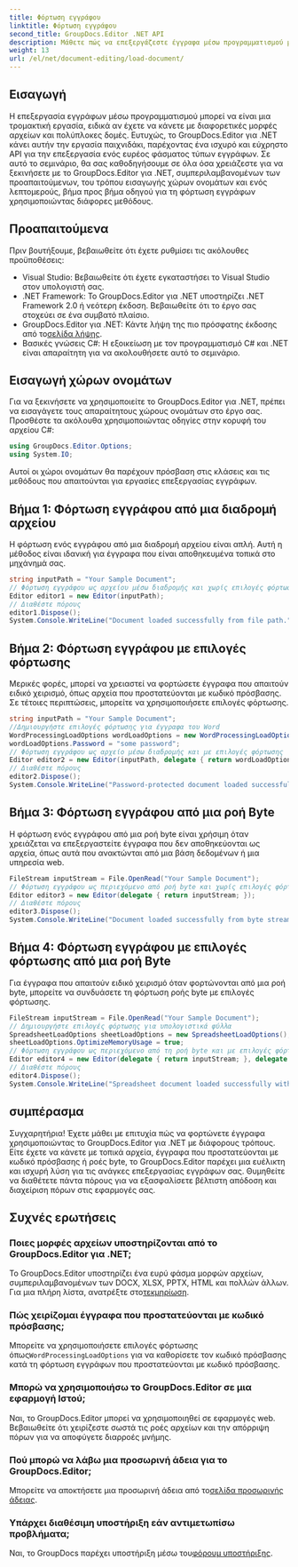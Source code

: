 ```yaml
---
title: Φόρτωση εγγράφου
linktitle: Φόρτωση εγγράφου
second_title: GroupDocs.Editor .NET API
description: Μάθετε πώς να επεξεργάζεστε έγγραφα μέσω προγραμματισμού με το GroupDocs.Editor για .NET. Οδηγός βήμα προς βήμα για τη φόρτωση εγγράφων, το χειρισμό αρχείων που προστατεύονται με κωδικό πρόσβασης και πολλά άλλα.
weight: 13
url: /el/net/document-editing/load-document/
---
```

## Εισαγωγή
Η επεξεργασία εγγράφων μέσω προγραμματισμού μπορεί να είναι μια τρομακτική εργασία, ειδικά αν έχετε να κάνετε με διαφορετικές μορφές αρχείων και πολύπλοκες δομές. Ευτυχώς, το GroupDocs.Editor για .NET κάνει αυτήν την εργασία παιχνιδάκι, παρέχοντας ένα ισχυρό και εύχρηστο API για την επεξεργασία ενός ευρέος φάσματος τύπων εγγράφων. Σε αυτό το σεμινάριο, θα σας καθοδηγήσουμε σε όλα όσα χρειάζεστε για να ξεκινήσετε με το GroupDocs.Editor για .NET, συμπεριλαμβανομένων των προαπαιτούμενων, του τρόπου εισαγωγής χώρων ονομάτων και ενός λεπτομερούς, βήμα προς βήμα οδηγού για τη φόρτωση εγγράφων χρησιμοποιώντας διάφορες μεθόδους.
## Προαπαιτούμενα
Πριν βουτήξουμε, βεβαιωθείτε ότι έχετε ρυθμίσει τις ακόλουθες προϋποθέσεις:
- Visual Studio: Βεβαιωθείτε ότι έχετε εγκαταστήσει το Visual Studio στον υπολογιστή σας.
- .NET Framework: Το GroupDocs.Editor για .NET υποστηρίζει .NET Framework 2.0 ή νεότερη έκδοση. Βεβαιωθείτε ότι το έργο σας στοχεύει σε ένα συμβατό πλαίσιο.
-  GroupDocs.Editor για .NET: Κάντε λήψη της πιο πρόσφατης έκδοσης από το[σελίδα λήψης](https://releases.groupdocs.com/editor/net/).
- Βασικές γνώσεις C#: Η εξοικείωση με τον προγραμματισμό C# και .NET είναι απαραίτητη για να ακολουθήσετε αυτό το σεμινάριο.
## Εισαγωγή χώρων ονομάτων
Για να ξεκινήσετε να χρησιμοποιείτε το GroupDocs.Editor για .NET, πρέπει να εισαγάγετε τους απαραίτητους χώρους ονομάτων στο έργο σας. Προσθέστε τα ακόλουθα χρησιμοποιώντας οδηγίες στην κορυφή του αρχείου C#:
```csharp
using GroupDocs.Editor.Options;
using System.IO;
```
Αυτοί οι χώροι ονομάτων θα παρέχουν πρόσβαση στις κλάσεις και τις μεθόδους που απαιτούνται για εργασίες επεξεργασίας εγγράφων.
## Βήμα 1: Φόρτωση εγγράφου από μια διαδρομή αρχείου
Η φόρτωση ενός εγγράφου από μια διαδρομή αρχείου είναι απλή. Αυτή η μέθοδος είναι ιδανική για έγγραφα που είναι αποθηκευμένα τοπικά στο μηχάνημά σας.

```csharp
string inputPath = "Your Sample Document";
// Φόρτωση εγγράφου ως αρχείου μέσω διαδρομής και χωρίς επιλογές φόρτωσης
Editor editor1 = new Editor(inputPath);
// Διαθέστε πόρους
editor1.Dispose();
System.Console.WriteLine("Document loaded successfully from file path.");
```
## Βήμα 2: Φόρτωση εγγράφου με επιλογές φόρτωσης
Μερικές φορές, μπορεί να χρειαστεί να φορτώσετε έγγραφα που απαιτούν ειδικό χειρισμό, όπως αρχεία που προστατεύονται με κωδικό πρόσβασης. Σε τέτοιες περιπτώσεις, μπορείτε να χρησιμοποιήσετε επιλογές φόρτωσης.

```csharp
string inputPath = "Your Sample Document";
//Δημιουργήστε επιλογές φόρτωσης για έγγραφα του Word
WordProcessingLoadOptions wordLoadOptions = new WordProcessingLoadOptions();
wordLoadOptions.Password = "some password";
// Φόρτωση εγγράφου ως αρχείο μέσω διαδρομής και με επιλογές φόρτωσης
Editor editor2 = new Editor(inputPath, delegate { return wordLoadOptions; });
// Διαθέστε πόρους
editor2.Dispose();
System.Console.WriteLine("Password-protected document loaded successfully.");
```
## Βήμα 3: Φόρτωση εγγράφου από μια ροή Byte
Η φόρτωση ενός εγγράφου από μια ροή byte είναι χρήσιμη όταν χρειάζεται να επεξεργαστείτε έγγραφα που δεν αποθηκεύονται ως αρχεία, όπως αυτά που ανακτώνται από μια βάση δεδομένων ή μια υπηρεσία web.

```csharp
FileStream inputStream = File.OpenRead("Your Sample Document");
// Φόρτωση εγγράφου ως περιεχόμενο από ροή byte και χωρίς επιλογές φόρτωσης
Editor editor3 = new Editor(delegate { return inputStream; });
// Διαθέστε πόρους
editor3.Dispose();
System.Console.WriteLine("Document loaded successfully from byte stream.");
```
## Βήμα 4: Φόρτωση εγγράφου με επιλογές φόρτωσης από μια ροή Byte
Για έγγραφα που απαιτούν ειδικό χειρισμό όταν φορτώνονται από μια ροή byte, μπορείτε να συνδυάσετε τη φόρτωση ροής byte με επιλογές φόρτωσης.

```csharp
FileStream inputStream = File.OpenRead("Your Sample Document");
// Δημιουργήστε επιλογές φόρτωσης για υπολογιστικά φύλλα
SpreadsheetLoadOptions sheetLoadOptions = new SpreadsheetLoadOptions();
sheetLoadOptions.OptimizeMemoryUsage = true;
// Φόρτωση εγγράφου ως περιεχόμενο από τη ροή byte και με επιλογές φόρτωσης
Editor editor4 = new Editor(delegate { return inputStream; }, delegate { return sheetLoadOptions; });
// Διαθέστε πόρους
editor4.Dispose();
System.Console.WriteLine("Spreadsheet document loaded successfully with load options.");
```
## συμπέρασμα
Συγχαρητήρια! Έχετε μάθει με επιτυχία πώς να φορτώνετε έγγραφα χρησιμοποιώντας το GroupDocs.Editor για .NET με διάφορους τρόπους. Είτε έχετε να κάνετε με τοπικά αρχεία, έγγραφα που προστατεύονται με κωδικό πρόσβασης ή ροές byte, το GroupDocs.Editor παρέχει μια ευέλικτη και ισχυρή λύση για τις ανάγκες επεξεργασίας εγγράφων σας. Θυμηθείτε να διαθέτετε πάντα πόρους για να εξασφαλίσετε βέλτιστη απόδοση και διαχείριση πόρων στις εφαρμογές σας.
## Συχνές ερωτήσεις
### Ποιες μορφές αρχείων υποστηρίζονται από το GroupDocs.Editor για .NET;
 Το GroupDocs.Editor υποστηρίζει ένα ευρύ φάσμα μορφών αρχείων, συμπεριλαμβανομένων των DOCX, XLSX, PPTX, HTML και πολλών άλλων. Για μια πλήρη λίστα, ανατρέξτε στο[τεκμηρίωση](https://tutorials.groupdocs.com/editor/net/).
### Πώς χειρίζομαι έγγραφα που προστατεύονται με κωδικό πρόσβασης;
 Μπορείτε να χρησιμοποιήσετε επιλογές φόρτωσης όπως`WordProcessingLoadOptions` για να καθορίσετε τον κωδικό πρόσβασης κατά τη φόρτωση εγγράφων που προστατεύονται με κωδικό πρόσβασης.
### Μπορώ να χρησιμοποιήσω το GroupDocs.Editor σε μια εφαρμογή Ιστού;
Ναι, το GroupDocs.Editor μπορεί να χρησιμοποιηθεί σε εφαρμογές web. Βεβαιωθείτε ότι χειρίζεστε σωστά τις ροές αρχείων και την απόρριψη πόρων για να αποφύγετε διαρροές μνήμης.
### Πού μπορώ να λάβω μια προσωρινή άδεια για το GroupDocs.Editor;
 Μπορείτε να αποκτήσετε μια προσωρινή άδεια από το[σελίδα προσωρινής άδειας](https://purchase.groupdocs.com/temporary-license/).
### Υπάρχει διαθέσιμη υποστήριξη εάν αντιμετωπίσω προβλήματα;
 Ναι, το GroupDocs παρέχει υποστήριξη μέσω του[φόρουμ υποστήριξης](https://forum.groupdocs.com/c/editor/20).